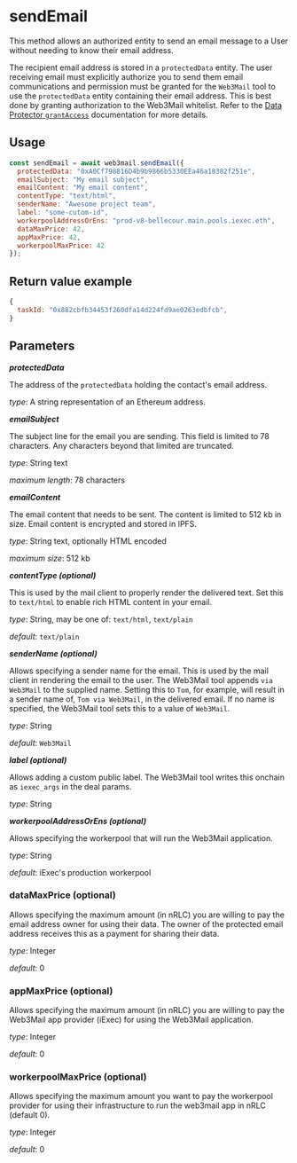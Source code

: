 # sendEmail

This method allows an authorized entity to send an email message to a User without needing to know their email address. 

The recipient email address is stored in a `protectedData` entity. The user receiving email must explicitly authorize you to send them email communications and permission must be granted for the `Web3Mail` tool to use the `protectedData` entity containing their email address. This is best done by granting authorization to the Web3Mail whitelist. Refer to the [Data Protector `grantAccess`](../../dataprotector/methods/grantaccess.md) documentation for more details.

## Usage



```javascript
const sendEmail = await web3mail.sendEmail({
  protectedData: "0xA0Cf798816D4b9b9866b5330EEa46a18382f251e",
  emailSubject: "My email subject",
  emailContent: "My email content",
  contentType: "text/html",
  senderName: "Awesome project team",
  label: "some-cutom-id",
  workerpoolAddressOrEns: "prod-v8-bellecour.main.pools.iexec.eth",
  dataMaxPrice: 42,
  appMaxPrice: 42,
  workerpoolMaxPrice: 42
});
```

## Return value example

```javascript
{
  taskId: "0x882cbfb34453f260dfa14d224fd9ae0263edbfcb",
}
```

## Parameters

***protectedData***

The address of the `protectedData` holding the contact's email address.

*type*: A string representation of an Ethereum address.

***emailSubject***

The subject line for the email you are sending. This field is limited to 78 characters. Any characters beyond that limited are truncated.

*type*: String text

*maximum length*: 78 characters

***emailContent***

The email content that needs to be sent. The content is limited to 512 kb in size. Email content is encrypted and stored in IPFS.

*type*: String text, optionally HTML encoded

*maximum size*: 512 kb

***contentType (optional)***

This is used by the mail client to properly render the delivered text. Set this to `text/html` to enable rich HTML content in your email.

*type*: String, may be one of: `text/html`, `text/plain`

*default*: `text/plain`

***senderName (optional)***

Allows specifying a sender name for the email. This is used by the mail client in rendering the email to the user. The Web3Mail tool appends `via Web3Mail` to the supplied name. Setting this to `Tom`, for example, will result in a sender name of, `Tom via Web3Mail`, in the delivered email. If no name is specified, the Web3Mail tool sets this to a value of `Web3Mail`.

*type*: String

*default*: `Web3Mail`

***label (optional)***

Allows adding a custom public label. The Web3Mail tool writes this onchain as `iexec_args` in the deal params.

*type*: String

***workerpoolAddressOrEns (optional)***

Allows specifying the workerpool that will run the Web3Mail application.

*type*: String

*default*: iExec's production workerpool

### dataMaxPrice (optional)

Allows specifying the maximum amount (in nRLC) you are willing to pay the email address owner for using their data. The owner of the protected email address receives this as a payment for sharing their data.

*type*: Integer

*default*: 0

### appMaxPrice (optional)

Allows specifying the maximum amount (in nRLC) you are willing to pay the Web3Mail app provider (iExec) for using the Web3Mail application.

*type*: Integer

*default*: 0

### workerpoolMaxPrice (optional)

Allows specifying the maximum amount you want to pay the workerpool provider for using their infrastructure to run the web3mail app in nRLC (default 0).

*type*: Integer

*default*: 0